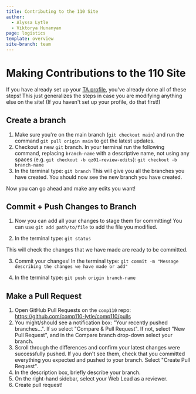 ```yaml
---
title: Contributing to the 110 Site
author:
  - Alyssa Lytle
  - Viktorya Hunanyan
page: logistics
template: overview
site-branch: team
---
```


# Making Contributions to the 110 Site

If you have already set up your [TA profile](/team/documentation/guides/ta_profile.html), you've already done all of these steps! This just generalizes the steps in case you are modifying anything else on the site! (If you haven't set up your profile, do that first!)

## Create a branch

1. Make sure you're on the main branch (`git checkout main`) and run the command 
    `git pull origin main` 
to get the latest updates.
2. Checkout a new `git` branch. In your terminal run the following command, replacing `branch-name` with a descriptive name, not using any spaces (e.g. `git checkout -b qz01-review-edits`):
    `git checkout -b branch-name`
3. In the terminal type: 
    `git branch`
This will give you all the branches you have created. You should now see the new branch you have created. 

Now you can go ahead and make any edits you want!

## Commit + Push Changes to Branch

1. Now you can add all your changes to stage them for committing! You can use
    `git add path/to/file` to add the file you modified.

2. In the terminal type: 
    `git status`

This will check the changes that we have made are ready to be committed. 

3. Commit your changes! In the terminal type: 
    `git commit -m "Message describing the changes we have made or add"`

4. In the terminal type: 
    `git push origin branch-name`

## Make a Pull Request

1. Open GitHub Pull Requests on the `comp110` repo: https://github.com/comp110-lytle/comp110/pulls
2. You might/should see a notification box: "Your recently pushed branches...". If so select "Compare & Pull Request". If not, select "New Pull Request", and in the Compare branch drop-down select your branch.
3. Scroll through the differences and confirm your latest changes were successfully pushed. If you don't see them, check that you committed everything you expected and pushed to your branch. Select "Create Pull Request".
4. In the description box, briefly describe your branch.
5. On the right-hand sidebar, select your Web Lead as a reviewer.
6. Create pull request!